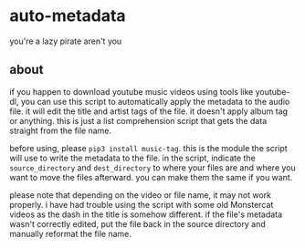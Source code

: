 # auto-metadata
you're a lazy pirate aren't you

## about
if you happen to download youtube music videos using tools like youtube-dl, you can use this script to automatically apply the metadata to the audio file. it will edit the title and artist tags of the file. it doesn't apply album tag or anything. this is just a list comprehension script that gets the data straight from the file name.

before using, please `pip3 install music-tag`. this is the module the script will use to write the metadata to the file. in the script, indicate the `source_directory` and `dest_directory` to where your files are and where you want to move the files afterward. you can make them the same if you want.

please note that depending on the video or file name, it may not work properly. i have had trouble using the script with some old Monstercat videos as the dash in the title is somehow different. if the file's metadata wasn't correctly edited, put the file back in the source directory and manually reformat the file name. 
